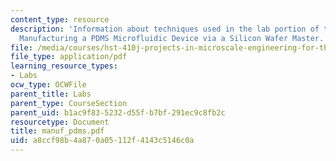 ```yaml
---
content_type: resource
description: 'Information about techniques used in the lab portion of this class:
  Manufacturing a PDMS Microfluidic Device via a Silicon Wafer Master.'
file: /media/courses/hst-410j-projects-in-microscale-engineering-for-the-life-sciences-spring-2007/a8ccf98b4a870a05112f4143c5146c0a_manuf_pdms.pdf
file_type: application/pdf
learning_resource_types:
- Labs
ocw_type: OCWFile
parent_title: Labs
parent_type: CourseSection
parent_uid: b1ac9f83-5232-d55f-b7bf-291ec9c8fb2c
resourcetype: Document
title: manuf_pdms.pdf
uid: a8ccf98b-4a87-0a05-112f-4143c5146c0a
---
```

